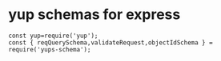 # yup schemas for express

    const yup=require('yup');
    const { reqQuerySchema,validateRequest,objectIdSchema } = require('yups-schema');
